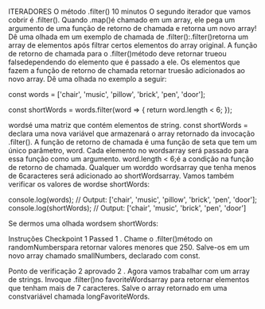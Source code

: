 ITERADORES
O método .filter()
10 minutos
O segundo iterador que vamos cobrir é .filter(). Quando .map()é chamado em um array, ele pega um argumento de uma função de retorno de chamada e retorna um novo array! Dê uma olhada em um exemplo de chamada de .filter():.filter()retorna um array de elementos após filtrar certos elementos do array original. A função de retorno de chamada para o .filter()método deve retornar trueou falsedependendo do elemento que é passado a ele. Os elementos que fazem a função de retorno de chamada retornar truesão adicionados ao novo array. Dê uma olhada no exemplo a seguir:

const words = ['chair', 'music', 'pillow', 'brick', 'pen', 'door']; 

const shortWords = words.filter(word => {
  return word.length < 6;
});

wordsé uma matriz que contém elementos de string.
const shortWords = declara uma nova variável que armazenará o array retornado da invocação .filter().
A função de retorno de chamada é uma função de seta que tem um único parâmetro, word. Cada elemento no wordsarray será passado para essa função como um argumento.
word.length < 6;é a condição na função de retorno de chamada. Qualquer um worddo wordsarray que tenha menos de 6caracteres será adicionado ao shortWordsarray.
Vamos também verificar os valores de wordse shortWords:

console.log(words); // Output: ['chair', 'music', 'pillow', 'brick', 'pen', 'door']; 
console.log(shortWords); // Output: ['chair', 'music', 'brick', 'pen', 'door']

Se dermos uma olhada wordsem shortWords:

Instruções
Checkpoint 1 Passed
1 .
Chame o .filter()método on randomNumberspara retornar valores menores que 250. Salve-os em um novo array chamado smallNumbers, declarado com const.

Ponto de verificação 2 aprovado
2 .
Agora vamos trabalhar com um array de strings. Invoque .filter()no favoriteWordsarray para retornar elementos que tenham mais de 7 caracteres. Salve o array retornado em uma constvariável chamada longFavoriteWords.


